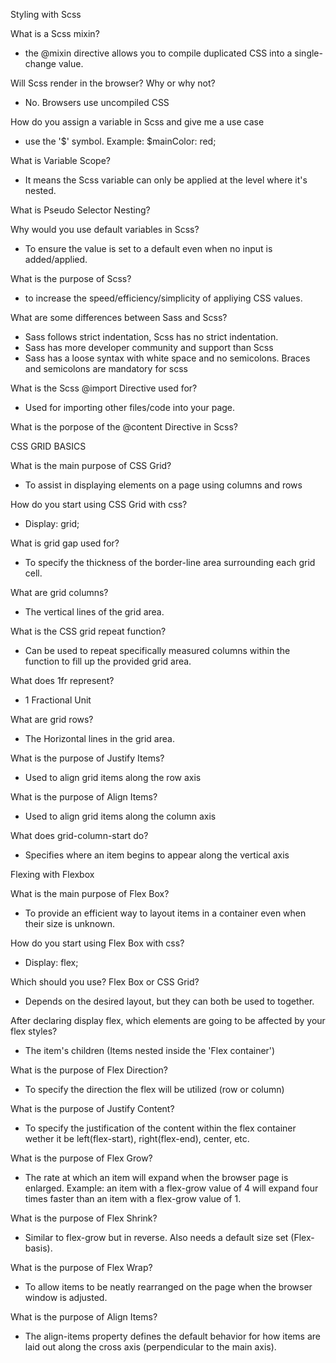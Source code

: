 Styling with Scss

What is a Scss mixin?
- the @mixin directive allows you to compile duplicated CSS into a single-change value.  

Will Scss render in the browser? Why or why not?
- No. Browsers use uncompiled CSS

How do you assign a variable in Scss and give me a use case
- use the '$' symbol. Example: $mainColor: red;

What is Variable Scope?
- It means the Scss variable can only be applied at the level where it's nested.

What is Pseudo Selector Nesting? 

Why would you use default variables in Scss?
- To ensure the value is set to a default even when no input is added/applied.

What is the purpose of Scss?
- to increase the speed/efficiency/simplicity of appliying CSS values.

What are some differences between Sass and Scss? 

- Sass follows strict indentation, Scss has no strict indentation.
- Sass has more developer community and support than Scss
- Sass has a loose syntax with white space and no semicolons. Braces and semicolons are mandatory for scss

What is the Scss @import Directive used for?
- Used for importing other files/code into your page.

What is the porpose of the @content Directive in Scss?

CSS GRID BASICS

What is the main purpose of CSS Grid?
- To assist in displaying elements on a page using columns and rows

How do you start using CSS Grid with css?
- Display: grid;

What is grid gap used for?
- To specify the thickness of the border-line area surrounding each grid cell.

What are grid columns?
- The vertical lines of the grid area.

What is the CSS grid repeat function?
- Can be used to repeat specifically measured columns within the function to fill up the provided grid area.

What does 1fr represent?
- 1 Fractional Unit

What are grid rows?
- The Horizontal lines in the grid area.

What is the purpose of Justify Items?
- Used to align grid items along the row axis

What is the purpose of Align Items?
- Used to align grid items along the column axis

What does grid-column-start do?
- Specifies where an item begins to appear along the vertical axis

Flexing with Flexbox

What is the main purpose of Flex Box?
- To provide an efficient way to layout items in a container even when their size is unknown.

How do you start using Flex Box with css?
- Display: flex;

Which should you use? Flex Box or CSS Grid?
- Depends on the desired layout, but they can both be used to together.

After declaring display flex, which elements are going to be affected by your flex styles?
- The item's children (Items nested inside the 'Flex container')

What is the purpose of Flex Direction?
- To specify the direction the flex will be utilized (row or column)

What is the purpose of Justify Content?
- To specify the justification of the content within the flex container wether it be left(flex-start), right(flex-end), center, etc.

What is the purpose of Flex Grow?
- The rate at which an item will expand when the browser page is enlarged. Example: an item with a flex-grow value of 4 will expand four times faster than an item with a flex-grow value of 1.

What is the purpose of Flex Shrink?
- Similar to flex-grow but in reverse. Also needs a default size set (Flex-basis).

What is the purpose of Flex Wrap?
- To allow items to be neatly rearranged on the page when the browser window is adjusted. 

What is the purpose of Align Items?
- The align-items property defines the default behavior for how items are laid out along the cross axis (perpendicular to the main axis).